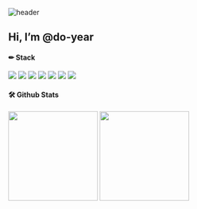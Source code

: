 ![header](https://capsule-render.vercel.app/api?type=rounded&color=747264&height=150&section=header&text=Hello&nbsp;&nbsp;👋&fontColor=EEEDEB&fontSize=50&animation=fadeIn&fontAlignY=55)

## Hi, I’m @do-year

#### ✏ Stack   
<div display="flex">
  <img src="https://img.shields.io/badge/Spring-6DB33F?style=for-the-badge&logo=spring&logoColor=white">
  <img src="https://img.shields.io/badge/Spring Boot-6DB33F?style=for-the-badge&logo=springboot&logoColor=white">
  <img src="https://img.shields.io/badge/JS-F7DF1E?style=for-the-badge&logo=javascript&logoColor=black">
  <img src="https://img.shields.io/badge/React-61DAFB?style=for-the-badge&logo=react&logoColor=black">
  <img src="https://img.shields.io/badge/TypeScript-3178C6?style=for-the-badge&logo=typescript&logoColor=white">
  <img src="https://img.shields.io/badge/github-181717?style=for-the-badge&logo=github&logoColor=white">
  <img src="https://img.shields.io/badge/git-F05032?style=for-the-badge&logo=git&logoColor=white">
</div>

#### 🛠️ Github Stats
<p>
  <img height="180em" src="https://github-readme-stats.vercel.app/api?username=do-year&show_icons=true&theme=onedark">
  <img height="180em" src="https://github-readme-stats.vercel.app/api/top-langs/?username=do-year&layout=compact&theme=cobalt">
</p>


